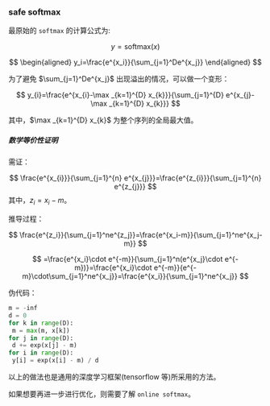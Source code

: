 ### safe softmax

最原始的 `softmax` 的计算公式为:

$$
y=\mathrm{softmax}(x)
$$

$$
\begin{aligned}
y_i=\frac{e^{x_i}}{\sum_{j=1}^De^{x_j}}
\end{aligned}
$$

为了避免 $\sum_{j=1}^De^{x_j}$ 出现溢出的情况，可以做一个变形：

$$
y_{i}=\frac{e^{x_{i}-\max _{k=1}^{D} x_{k}}}{\sum_{j=1}^{D} e^{x_{j}-\max _{k=1}^{D} x_{k}}}
$$

其中，$\max _{k=1}^{D} x_{k}$ 为整个序列的全局最大值。

##### 数学等价性证明
需证：

$$
\frac{e^{x_{i}}}{\sum_{j=1}^{n} e^{x_{j}}}=\frac{e^{z_{i}}}{\sum_{j=1}^{n} e^{z_{j}}}
$$
其中，$z_i=x_i-m$。

推导过程：

$$
\frac{e^{z_i}}{\sum_{j=1}^ne^{z_j}}=\frac{e^{x_i-m}}{\sum_{j=1}^ne^{x_j-m}}
$$

$$
=\frac{e^{x_i}\cdot e^{-m}}{\sum_{j=1}^n(e^{x_j}\cdot e^{-m})}=\frac{e^{x_i}\cdot e^{-m}}{e^{-m}\cdot\sum_{j=1}^ne^{x_j}}=\frac{e^{x_i}}{\sum_{j=1}^ne^{x_j}}
$$

伪代码：

```python
m = -inf
d = 0
for k in range(D):
 m = max(m, x[k])
for j in range(D):
 d += exp(x[j] - m)
for i in range(D):
 y[i] = exp(x[i] - m) / d
```

以上的做法也是通用的深度学习框架(tensorflow 等)所采用的方法。

如果想要再进一步进行优化，则需要了解 `online softmax`。